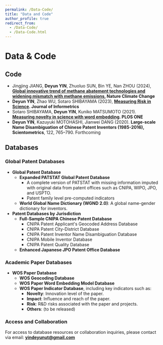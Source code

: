 ```yaml
---
permalink: /Data-Code/
title: "Data and Code"
author_profile: true
redirect_from: 
  - /Data-Code/
  - /Data-Code.html
---
```


# Data & Code

## Code

- Jingjing JIANG, **Deyun YIN**, Zhuoluo SUN, Bin YE, Nan ZHOU (2024), **[Global innovative trend of methane abatement technologies and widening mismatch with methane emissions](https://github.com/DeyunYinWIPO/global_methane), Nature Climate Change**
- **Deyun YIN**, Zhao WU, Sotaro SHIBAYAMA (2023), **[Measuring Risk in Science](https://github.com/DeyunYinWIPO/science_risk). Journal of Informetrics**
- Sotaro SHIBAYAMA, **Deyun YIN**, Kuniko MATSUMOTO (2021). **[Measuring novelty in science with word embedding](https://github.com/DeyunYinWIPO/Novelty). PLOS ONE**
- **Deyun YIN**, Kazuyuki MOTOHASHI, Jianwei DANG (2020). **Large-scale Name Disambiguation of Chinese Patent Inventors (1985-2016), Scientometrics**, 122, 765–790. Forthcoming 



## Databases

### Global Patent Databases

- **Global Patent Database**
  - **Expanded PATSTAT Global Patent Database**
    - A complete version of PATSTAT with missing information imputed with original data from patent offices such as CNIPA, WIPO, JPO, and USPTO.
    - Patent family level pre-computed indicators
  - **World Global Name Dictionary (WGND 2.0)**: A global name-gender dictionary for inventors.
- **Patent Databases by Jurisdiction**
  - **Full-Sample CNIPA Chinese Patent Database**
    - CNIPA Patent Applicant's Geocoded Address Database
    - CNIPA  Patent City-District Database
    - CNIPA Patent Inventor Name Disambiguation Database
    - CNIPA Mobile Inventor Database
    - CNIPA Patent Quality Database
  - **Enhanced Japanese JPO Patent Office Database**

### Academic Paper Databases

- **WOS Paper Database**
  - **WOS Geocoding Database**
  - **WOS Paper Word Embedding Model Database**
  - **WOS Paper Indicator Database**, including key indicators such as:
    - **Novelty**: Innovation level of the paper.
    - **Impact**: Influence and reach of the paper.
    - **Risk**: R&D risks associated with the paper and projects.
    - **Others**: (to be released)

### Access and Collaboration

For access to database resources or collaboration inquiries, please contact via email: **yindeyunut@gmail.com**
